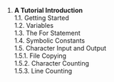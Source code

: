 
1. **A Tutorial Introduction**<br>
    1.1. Getting Started<br>
    1.2. Variables<br>
    1.3. The For Statement<br>
    1.4. Symbolic Constants<br>
    1.5. Character Input and Output<br>
        1.5.1. File Copying<br>
        1.5.2. Character Counting<br>
        1.5.3. Line Counting<br>
